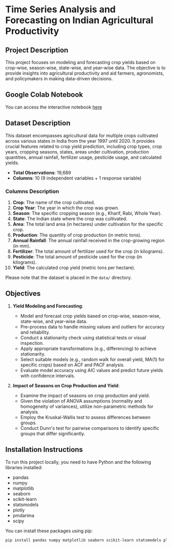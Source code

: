 # Time Series Analysis and Forecasting on Indian Agricultural Productivity

## Project Description
This project focuses on modeling and forecasting crop yields based on crop-wise, season-wise, state-wise, and year-wise data. The objective is to provide insights into agricultural productivity and aid farmers, agronomists, and policymakers in making data-driven decisions.

## Google Colab Notebook
You can access the interactive notebook [here](https://colab.research.google.com/drive/1z182Rm4veMni78ZnRL0rivRSAHtKQl2n?usp=sharing)

## Dataset Description
This dataset encompasses agricultural data for multiple crops cultivated across various states in India from the year 1997 until 2020. It provides crucial features related to crop yield prediction, including crop types, crop years, cropping seasons, states, areas under cultivation, production quantities, annual rainfall, fertilizer usage, pesticide usage, and calculated yields.

- **Total Observations**: 19,689
- **Columns**: 10 (9 independent variables + 1 response variable)

### Columns Description
1. **Crop**: The name of the crop cultivated.
2. **Crop Year**: The year in which the crop was grown.
3. **Season**: The specific cropping season (e.g., Kharif, Rabi, Whole Year).
4. **State**: The Indian state where the crop was cultivated.
5. **Area**: The total land area (in hectares) under cultivation for the specific crop.
6. **Production**: The quantity of crop production (in metric tons).
7. **Annual Rainfall**: The annual rainfall received in the crop-growing region (in mm).
8. **Fertilizer**: The total amount of fertilizer used for the crop (in kilograms).
9. **Pesticide**: The total amount of pesticide used for the crop (in kilograms).
10. **Yield**: The calculated crop yield (metric tons per hectare).

Please note that the dataset is placed in the `data/` directory.

## Objectives
1. **Yield Modeling and Forecasting**: 
   - Model and forecast crop yields based on crop-wise, season-wise, state-wise, and year-wise data.
   - Pre-process data to handle missing values and outliers for accuracy and reliability.
   - Conduct a stationarity check using statistical tests or visual inspection.
   - Apply appropriate transformations (e.g., differencing) to achieve stationarity.
   - Select suitable models (e.g., random walk for overall yield, MA(1) for specific crops) based on ACF and PACF analysis.
   - Evaluate model accuracy using AIC values and predict future yields with confidence intervals.

2. **Impact of Seasons on Crop Production and Yield**:
   - Examine the impact of seasons on crop production and yield.
   - Given the violation of ANOVA assumptions (normality and homogeneity of variances), utilize non-parametric methods for analysis.
   - Employ the Kruskal-Wallis test to assess differences between groups.
   - Conduct Dunn's test for pairwise comparisons to identify specific groups that differ significantly.

## Installation Instructions
To run this project locally, you need to have Python and the following libraries installed:

- pandas
- numpy
- matplotlib
- seaborn
- scikit-learn
- statsmodels
- plotly
- pmdarima
- scipy

You can install these packages using pip:
```bash
pip install pandas numpy matplotlib seaborn scikit-learn statsmodels plotly pmdarima scipy
